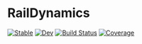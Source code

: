 # RailDynamics

[![Stable](https://img.shields.io/badge/docs-stable-blue.svg)](https://vtfanta.github.io/RailDynamics.jl/stable/)
[![Dev](https://img.shields.io/badge/docs-dev-blue.svg)](https://vtfanta.github.io/RailDynamics.jl/dev/)
[![Build Status](https://github.com/vtfanta/RailDynamics.jl/actions/workflows/CI.yml/badge.svg?branch=main)](https://github.com/vtfanta/RailDynamics.jl/actions/workflows/CI.yml?query=branch%3Amain)
[![Coverage](https://codecov.io/gh/vtfanta/RailDynamics.jl/branch/main/graph/badge.svg)](https://codecov.io/gh/vtfanta/RailDynamics.jl)
